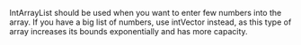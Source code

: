 IntArrayList should be used when you want to enter few numbers into the array. If you have a big list of numbers, use intVector instead, as this type of array increases its bounds exponentially and has more capacity.